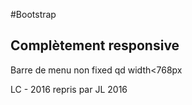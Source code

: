 #Bootstrap

## Complètement responsive

Barre de menu non fixed qd width<768px

LC - 2016 repris par JL 2016
